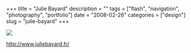 +++
title = "Julie Bayard"
description = ""
tags = ["flash", "navigation", "photography", "portfolio"]
date = "2008-02-26"
categories = ["design"]
slug = "julie-bayard"
+++


 

  <div id="screens-thumbs" class="clearfix">
    <div class="txt-center" id="design-submission"><a href="http://www.juliebayard.fr/"><img id='bluga-thumbnail-871' class='bluga-thumbnail large' src='/media/bluga/
wt47f279155eb32.jpg'/></a></div>  
  </div>   
<p><a href="http://www.juliebayard.fr/">http://www.juliebayard.fr/</a></p>




